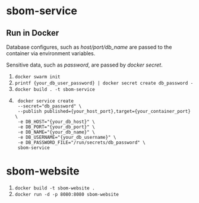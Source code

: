 # sbom-service

## Run in Docker

Database configures, such as *host/port/db_name* are passed to the container via
environment variables.

Sensitive data, such as *password*, are passed by *docker secret*.

1. `docker swarm init`
2. `printf {your_db_user_password} | docker secret create db_password -`
3. `docker build . -t sbom-service`
4. ```
    docker service create 
    --secret="db_password" \
    --publish published={your_host_port},target={your_container_port} \
    -e DB_HOST="{your_db_host}" \
    -e DB_PORT="{your_db_port}" \
    -e DB_NAME="{your_db_name}" \
    -e DB_USERNAME="{your_db_username}" \
    -e DB_PASSWORD_FILE="/run/secrets/db_password" \
    sbom-service
    ```

# sbom-website

1. `docker build -t sbom-website .`
2. `docker run -d -p 8080:8080 sbom-website`